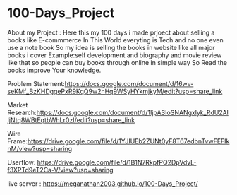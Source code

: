 # 100-Days_Project

About my Project : Here this my 100 days i made prjoect about selling a books like E-commmerce In This World everyting is Tech and no one even use a note book So my idea is selling the books in website like all major books i cover Example:self development and biography and movie review like that so people can buy books through online in simple way So Read the books improve Your knowledge.


Problem Statement:https://docs.google.com/document/d/16wv-seKMf_BzKHDggePxR9KqQ9w2hHq9WSyHYkmjkyM/edit?usp=share_link


Market Research:https://docs.google.com/document/d/1IjpASIoSNANgxlyk_RdU2AlIjNtq8WBtEqtbWhLr0zI/edit?usp=share_link


Wire Frame:https://drive.google.com/file/d/1YJIUEb2ZUNt0yF8T67edbnTvwFEFIknM/view?usp=sharing

Userflow: https://drive.google.com/file/d/1B1N7RkpfPQ2DpVdvL-f3XPTd9eT2Ca-V/view?usp=sharing

live server : https://meganathan2003.github.io/100-Days_Project/
